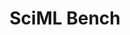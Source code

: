 ---
layout: page
title: SciML Bench
description: "I was a core contributor to SciML Bench: a benchmarking suite for scientific machine learning applications as part of the EXCALIBUR BASE project."
img: assets/img/sciml_bench.png
redirect: https://github.com/stfc-sciml/sciml-bench?tab=readme-ov-file
importance: 3
category: work
---